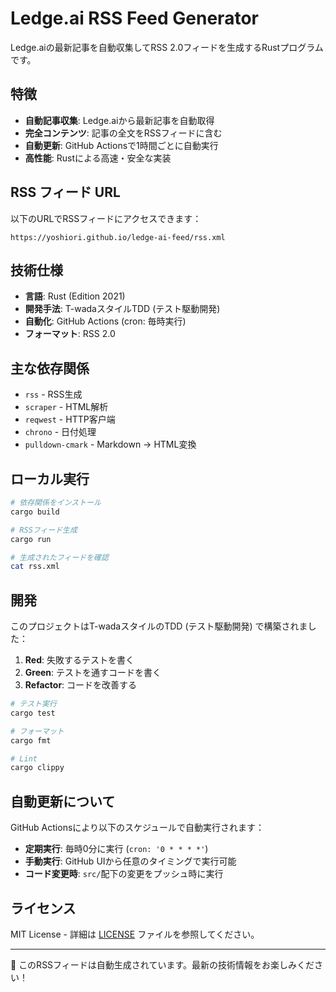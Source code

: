 # Ledge.ai RSS Feed Generator

Ledge.aiの最新記事を自動収集してRSS 2.0フィードを生成するRustプログラムです。

## 特徴

- **自動記事収集**: Ledge.aiから最新記事を自動取得
- **完全コンテンツ**: 記事の全文をRSSフィードに含む
- **自動更新**: GitHub Actionsで1時間ごとに自動実行
- **高性能**: Rustによる高速・安全な実装

## RSS フィード URL

以下のURLでRSSフィードにアクセスできます：

```
https://yoshiori.github.io/ledge-ai-feed/rss.xml
```

## 技術仕様

- **言語**: Rust (Edition 2021)
- **開発手法**: T-wadaスタイルTDD (テスト駆動開発)
- **自動化**: GitHub Actions (cron: 毎時実行)
- **フォーマット**: RSS 2.0

## 主な依存関係

- `rss` - RSS生成
- `scraper` - HTML解析
- `reqwest` - HTTP客户端
- `chrono` - 日付処理
- `pulldown-cmark` - Markdown → HTML変換

## ローカル実行

```bash
# 依存関係をインストール
cargo build

# RSSフィード生成
cargo run

# 生成されたフィードを確認
cat rss.xml
```

## 開発

このプロジェクトはT-wadaスタイルのTDD (テスト駆動開発) で構築されました：

1. **Red**: 失敗するテストを書く
2. **Green**: テストを通すコードを書く  
3. **Refactor**: コードを改善する

```bash
# テスト実行
cargo test

# フォーマット
cargo fmt

# Lint
cargo clippy
```

## 自動更新について

GitHub Actionsにより以下のスケジュールで自動実行されます：

- **定期実行**: 毎時0分に実行 (`cron: '0 * * * *'`)
- **手動実行**: GitHub UIから任意のタイミングで実行可能
- **コード変更時**: `src/`配下の変更をプッシュ時に実行

## ライセンス

MIT License - 詳細は [LICENSE](LICENSE) ファイルを参照してください。

---

🤖 このRSSフィードは自動生成されています。最新の技術情報をお楽しみください！